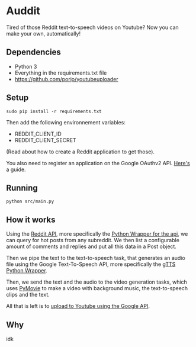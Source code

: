 # Auddit

Tired of those Reddit text-to-speech videos on Youtube? Now you can make your own, automatically!

## Dependencies

- Python 3
- Everything in the requirements.txt file
- https://github.com/porjo/youtubeuploader

## Setup

`sudo pip install -r requirements.txt`

Then add the following environnement variables:

- REDDIT_CLIENT_ID
- REDDIT_CLIENT_SECRET

(Read about how to create a Reddit application to get those).

You also need to register an application on the Google OAuthv2 API. [Here's](https://developers.google.com/youtube/v3/guides/uploading_a_video) a guide.

## Running

`python src/main.py`

## How it works

Using the [Reddit API](https://www.reddit.com/dev/api), more specifically the [Python Wrapper for the api](https://github.com/praw-dev/praw), we can query for hot posts from any subreddit. We then list a configurable amount of comments and replies and put all this data in a Post object. 

Then we pipe the text to the text-to-speech task, that generates an audio file using the Google Text-To-Speech API, more specifically the [gTTS Python Wrapper](https://gtts.readthedocs.io/en/latest/index.html).

Then, we send the text and the audio to the video generation tasks, which uses [PyMovie](https://zulko.github.io/moviepy/) to make a video with background music, the text-to-speech clips and the text.

All that is left is to [upload to Youtube using the Google API](https://github.com/porjo/youtubeuploader).

## Why

idk
